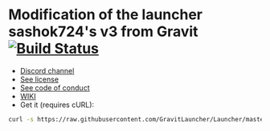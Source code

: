 # Modification of the launcher sashok724's v3 from Gravit [![Build Status](https://travis-ci.com/GravitLauncher/Launcher.svg?branch=master)](https://travis-ci.com/GravitLauncher/Launcher)

* [Discord channel](https://discord.gg/CBmkyqh)
* [See license](LICENSE)
* [See code of conduct](CODE_OF_CONDUCT.md)
* [WIKI](https://launcher.gravit.pro)
* Get it (requires cURL):

```sh
curl -s https://raw.githubusercontent.com/GravitLauncher/Launcher/master/get_it.sh | sh
```
